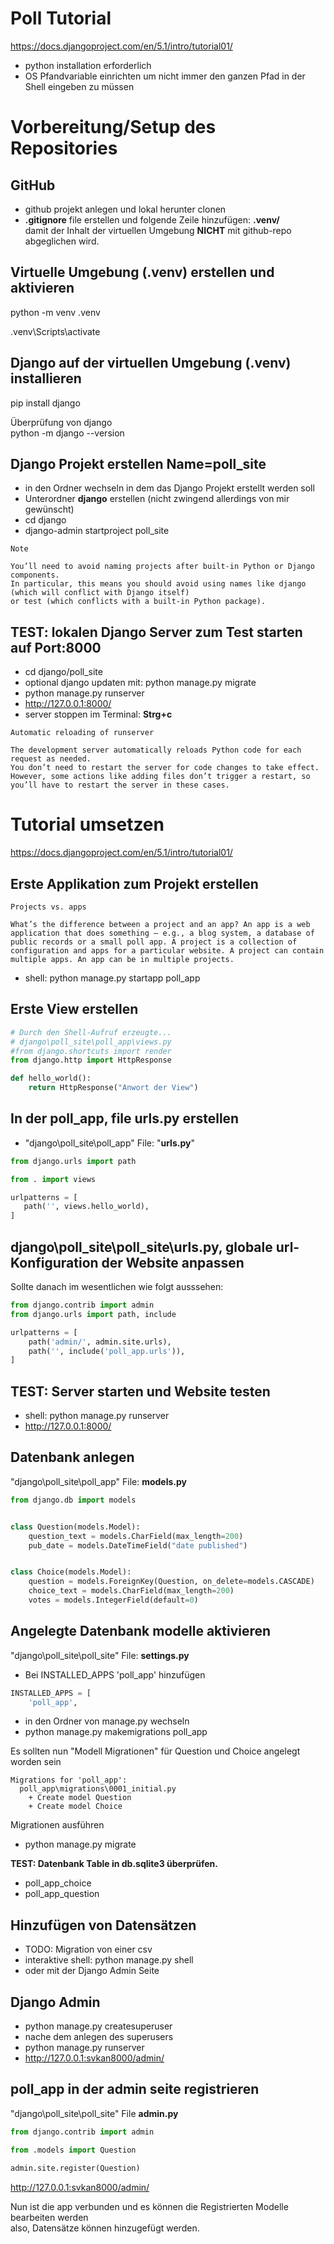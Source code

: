 # Poll Tutorial

https://docs.djangoproject.com/en/5.1/intro/tutorial01/

- python installation erforderlich
- OS Pfandvariable einrichten um nicht immer den ganzen Pfad in der Shell eingeben zu müssen

# Vorbereitung/Setup des Repositories

## GitHub
- github projekt anlegen und lokal herunter clonen  
- **.gitignore** file erstellen und folgende Zeile hinzufügen: **.venv/**  
damit der Inhalt der virtuellen Umgebung **NICHT** mit github-repo abgeglichen wird.

## Virtuelle Umgebung (.venv) erstellen und aktivieren
python -m venv .venv

.venv\Scripts\activate

## Django auf der virtuellen Umgebung (.venv) installieren

pip install django

Überprüfung von django  
python -m django --version

## Django Projekt erstellen Name=poll_site

- in den Ordner wechseln in dem das Django Projekt erstellt werden soll
- Unterordner **django** erstellen (nicht zwingend allerdings von mir gewünscht)
- cd django
- django-admin startproject poll_site  
````
Note

You’ll need to avoid naming projects after built-in Python or Django components.   
In particular, this means you should avoid using names like django (which will conflict with Django itself)   
or test (which conflicts with a built-in Python package).

````

## TEST: lokalen Django Server zum Test starten auf Port:8000

- cd django/poll_site
- optional django updaten mit: python manage.py migrate
- python manage.py runserver
- http://127.0.0.1:8000/
- server stoppen im Terminal: **Strg+c**
````
Automatic reloading of runserver

The development server automatically reloads Python code for each request as needed.  
You don’t need to restart the server for code changes to take effect.   
However, some actions like adding files don’t trigger a restart, so you’ll have to restart the server in these cases.
````

# Tutorial umsetzen 


https://docs.djangoproject.com/en/5.1/intro/tutorial01/


## Erste Applikation zum Projekt erstellen
````
Projects vs. apps

What’s the difference between a project and an app? An app is a web application that does something – e.g., a blog system, a database of public records or a small poll app. A project is a collection of configuration and apps for a particular website. A project can contain multiple apps. An app can be in multiple projects.
````
- shell: python manage.py startapp poll_app


## Erste View erstellen

````py 
# Durch den Shell-Aufruf erzeugte...
# django\poll_site\poll_app\views.py
#from django.shortcuts import render
from django.http import HttpResponse

def hello_world():
    return HttpResponse("Anwort der View")
````

## In der poll_app, file urls.py erstellen
- "django\poll_site\poll_app\" File: "**urls.py**" 

````py
from django.urls import path

from . import views

urlpatterns = [
   path('', views.hello_world),
]
````
## django\poll_site\poll_site\urls.py, globale url-Konfiguration der Website anpassen

Sollte danach im wesentlichen wie folgt ausssehen:

````py
from django.contrib import admin
from django.urls import path, include

urlpatterns = [
    path('admin/', admin.site.urls),
    path('', include('poll_app.urls')),
]
````

## TEST: Server starten und Website testen
- shell: python manage.py runserver
- http://127.0.0.1:8000/


## Datenbank anlegen
"django\poll_site\poll_app\" File: **models.py**
````py
from django.db import models


class Question(models.Model):
    question_text = models.CharField(max_length=200)
    pub_date = models.DateTimeField("date published")


class Choice(models.Model):
    question = models.ForeignKey(Question, on_delete=models.CASCADE)
    choice_text = models.CharField(max_length=200)
    votes = models.IntegerField(default=0)
````

## Angelegte Datenbank modelle aktivieren
"django\poll_site\poll_site\" File: **settings.py**
- Bei INSTALLED_APPS 'poll_app' hinzufügen
````py
INSTALLED_APPS = [
    'poll_app',
````
- in den Ordner von manage.py wechseln
- python manage.py makemigrations poll_app

Es sollten nun "Modell Migrationen" für Question und Choice angelegt worden sein
````
Migrations for 'poll_app':
  poll_app\migrations\0001_initial.py
    + Create model Question
    + Create model Choice
````

Migrationen ausführen
- python manage.py migrate

**TEST: Datenbank Table in db.sqlite3 überprüfen.** 
- poll_app_choice
- poll_app_question

## Hinzufügen von Datensätzen
- TODO: Migration von einer csv
- interaktive shell: python manage.py shell
- oder mit der Django Admin Seite

## Django Admin
- python manage.py createsuperuser
- nache dem anlegen des superusers
- python manage.py runserver
- http://127.0.0.1:svkan8000/admin/

## poll_app in der admin seite registrieren
"django\poll_site\poll_site\" File **admin.py**
````py
from django.contrib import admin

from .models import Question

admin.site.register(Question)

````
http://127.0.0.1:svkan8000/admin/  


Nun ist die app verbunden und es können die Registrierten Modelle bearbeiten werden  
also, Datensätze können hinzugefügt werden.
